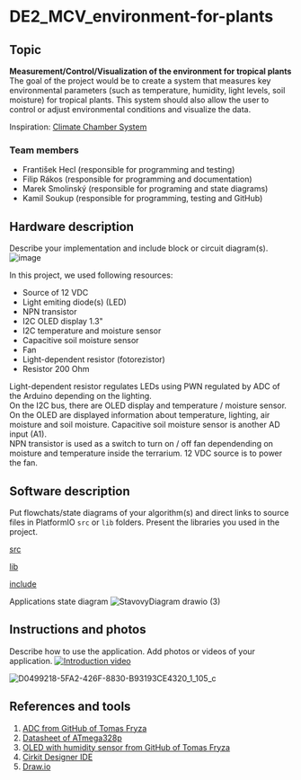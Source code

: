 # DE2_MCV_environment-for-plants

## Topic

**Measurement/Control/Visualization of the environment for tropical plants**
The goal of the project would be to create a system that measures key environmental parameters (such as temperature, humidity, light levels, soil moisture) for tropical plants. This system should also allow the user to control or adjust environmental conditions and visualize the data.

Inspiration: [Climate Chamber System](https://projecthub.arduino.cc/ms_peach/climate-chamber-system-c545de)

### Team members

* František Hecl (responsible for programming and testing)
* Filip Rákos (responsible for programming and documentation)
* Marek Smolinský (responsible for programing and state diagrams)
* Kamil Soukup (responsible for programming, testing and GitHub)

## Hardware description

Describe your implementation and include block or circuit diagram(s).
![image](https://github.com/user-attachments/assets/920e9da3-cd24-4cf3-a0df-5ade5083d01e)

In this project, we used following resources:
* Source of 12 VDC
* Light emiting diode(s) (LED)
* NPN transistor
* I2C OLED display 1.3"
* I2C temperature and moisture sensor
* Capacitive soil moisture sensor
* Fan
* Light-dependent resistor (fotorezistor)
* Resistor 200 Ohm

Light-dependent resistor regulates LEDs using PWN regulated by ADC of the Arduino depending on the lighting.\
On the I2C bus, there are OLED display and temperature / moisture sensor. On the OLED are displayed information about temperature, lighting, air moisture and soil moisture. Capacitive soil moisture sensor is another AD input (A1).\
NPN transistor is used as a switch to turn on / off fan dependending on moisture and temperature inside the terrarium. 12 VDC source is to power the fan. 

## Software description

Put flowchats/state diagrams of your algorithm(s) and direct links to source files in PlatformIO `src` or `lib` folders. Present the libraries you used in the project.

[src](https://github.com/Foyceek/DE2_MCV_environment-for-plants/blob/main/MCV_final/src/main.c)

[lib](https://github.com/Foyceek/DE2_MCV_environment-for-plants/blob/main/MCV_final/lib)

[include](https://github.com/Foyceek/DE2_MCV_environment-for-plants/blob/main/MCV_final/include)

Applications state diagram
![StavovyDiagram drawio (3)](https://github.com/user-attachments/assets/37ba01d4-3370-4fd0-b595-e0f5e3dbbd7d)



## Instructions and photos

Describe how to use the application. Add photos or videos of your application.
[![Introduction video](https://img.youtube.com/vi/wHYZuikPPC8/0.jpg)](https://youtu.be/0m_cvKkfeT4)

![D0499218-5FA2-426F-8830-B93193CE4320_1_105_c](https://github.com/user-attachments/assets/73d76eb8-c1ae-4b8d-bfed-63e07939548f)

## References and tools

1. [ADC from GitHub of Tomas Fryza](https://github.com/tomas-fryza/avr-course/tree/master/archive/labx-adc)
2. [Datasheet of ATmega328p](https://www.microchip.com/en-us/product/ATmega328p)
3. [OLED with humidity sensor from GitHub of Tomas Fryza](https://github.com/tomas-fryza/avr-course/tree/master/solutions/lab6-i2c-sensor-oled)
4. [Cirkit Designer IDE](https://app.cirkitdesigner.com/)
5. [Draw.io](https://app.diagrams.net)

